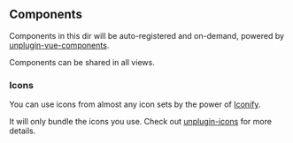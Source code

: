 ## Components

Components in this dir will be auto-registered and on-demand, powered by [unplugin-vue-components](https://github.com/unplugin/unplugin-vue-components).

Components can be shared in all views.

### Icons

You can use icons from almost any icon sets by the power of [Iconify](https://iconify.design/).

It will only bundle the icons you use. Check out [unplugin-icons](https://github.com/unplugin/unplugin-icons) for more details.
